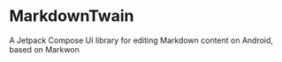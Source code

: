 # MarkdownTwain
A Jetpack Compose UI library for editing Markdown content on Android, based on Markwon
